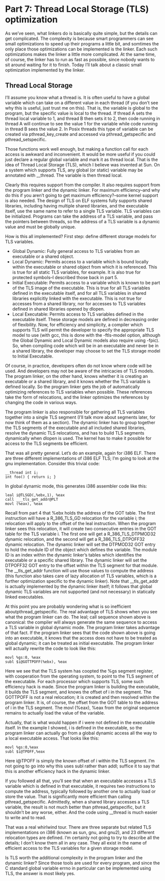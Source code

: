 # Part 7: Thread Local Storage (TLS) optimization

As we’ve seen, what linkers do is basically quite simple, but the details can get complicated. The complexity is because smart programmers can see small optimizations to speed up their programs a little bit, and somtimes the only place those optimizations can be implemented is the linker. Each such optimizations makes the linker a little more complicated. At the same time, of course, the linker has to run as fast as possible, since nobody wants to sit around waiting for it to finish. Today I’ll talk about a classic small optimization implemented by the linker.

## Thread Local Storage

I’ll assume you know what a thread is. It is often useful to have a global variable which can take on a different value in each thread (if you don’t see why this is useful, just trust me on this). That is, the variable is global to the program, but the specific value is local to the thread. If thread A sets the thread local variable to 1, and thread B then sets it to 2, then code running in thread A will continue to see the value 1 for the variable while code running in thread B sees the value 2. In Posix threads this type of variable can be created via pthread\_key\_create and accessed via pthread\_getspecific and pthread\_setspecific.

Those functions work well enough, but making a function call for each access is awkward and inconvenient. It would be more useful if you could just declare a regular global variable and mark it as thread local. That is the idea of Thread Local Storage (TLS), which I believe was invented at Sun. On a system which supports TLS, any global (or static) variable may be annotated with \_\_thread. The variable is then thread local.

Clearly this requires support from the compiler. It also requires support from the program linker and the dynamic linker. For maximum efficiency–and why do this if you aren’t going to get maximum efficiency?–some kernel support is also needed. The design of TLS on ELF systems fully supports shared libraries, including having multiple shared libraries, and the executable itself, use the same name to refer to a single TLS variable. TLS variables can be initialized. Programs can take the address of a TLS variable, and pass the pointers between threads, so the address of a TLS variable is a dynamic value and must be globally unique.

How is this all implemented? First step: define different storage models for TLS variables.

* Global Dynamic: Fully general access to TLS variables from an executable or a shared object.
* Local Dynamic: Permits access to a variable which is bound locally within the executable or shared object from which it is referenced. This is true for all static TLS variables, for example. It is also true for protected symbols–I described those back in part 5.
* Initial Executable: Permits access to a variable which is known to be part of the TLS image of the executable. This is true for all TLS variables defined in the executable itself, and for all TLS variables in shared libraries explicitly linked with the executable. This is not true for accesses from a shared library, nor for accesses to TLS variables defined in shared libraries opened by dlopen.
* Local Executable: Permits access to TLS variables defined in the executable itself. These storage models are defined in decreasing order of flexibility. Now, for efficiency and simplicity, a compiler which supports TLS will permit the developer to specify the appropriate TLS model to use (with gcc, this is done with the -ftls-model option, although the Global Dynamic and Local Dynamic models also require using -fpic). So, when compiling code which will be in an executable and never be in a shared library, the developer may choose to set the TLS storage model to Initial Executable.

Of course, in practice, developers often do not know where code will be used. And developers may not be aware of the intricacies of TLS models. The program linker, on the other hand, knows whether it is creating an executable or a shared library, and it knows whether the TLS variable is defined locally. So the program linker gets the job of automatically optimizing references to TLS variables when possible. These references take the form of relocations, and the linker optimizes the references by changing the code in various ways.

The program linker is also responsible for gathering all TLS variables together into a single TLS segment (I’ll talk more about segments later, for now think of them as a section). The dynamic linker has to group together the TLS segments of the executable and all included shared libraries, resolve the dynamic TLS relocations, and has to build TLS segments dynamically when dlopen is used. The kernel has to make it possible for access to the TLS segments be efficient.

That was all pretty general. Let’s do an example, again for i386 ELF. There are three different implementations of i386 ELF TLS; I’m going to look at the gnu implementation. Consider this trivial code:

```
__thread int i;
int foo() { return i; }
```

In global dynamic mode, this generates i386 assembler code like this:

```
leal i@TLSGD(,%ebx,1), %eax
call ___tls_get_addr@PLT
movl (%eax), %eax
```

Recall from part 4 that %ebx holds the address of the GOT table. The first instruction will have a R\_386\_TLS\_GD relocation for the variable i; the relocation will apply to the offset of the leal instruction. When the program linker sees this relocation, it will create two consecutive entries in the GOT table for the TLS variable i. The first one will get a R\_386\_TLS\_DTPMOD32 dynamic relocation, and the second will get a R\_386\_TLS\_DTPOFF32 dynamic relocation. The dynamic linker will set the DTPMOD32 GOT entry to hold the module ID of the object which defines the variable. The module ID is an index within the dynamic linker’s tables which identifies the executable or a specific shared library. The dynamic linker will set the DTPOFF32 GOT entry to the offset within the TLS segment for that module. The \_\_tls\_get\_addr function will use those values to compute the address (this function also takes care of lazy allocation of TLS variables, which is a further optimization specific to the dynamic linker). Note that \_\_tls\_get\_addr is actually implemented by the dynamic linker itself; it follows that global dynamic TLS variables are not supported (and not necessary) in statically linked executables.

At this point you are probably wondering what is so inefficient aboutpthread\_getspecific. The real advantage of TLS shows when you see what the program linker can do. The leal; call sequence shown above is canonical: the compiler will always generate the same sequence to access a TLS variable in global dynamic mode. The program linker takes advantage of that fact. If the program linker sees that the code shown above is going into an executable, it knows that the access does not have to be treated as global dynamic; it can be treated as initial executable. The program linker will actually rewrite the code to look like this:

```
movl %gs:0, %eax
subl $i@GOTTPOFF(%ebx), %eax
```

Here we see that the TLS system has coopted the %gs segment register, with cooperation from the operating system, to point to the TLS segment of the executable. For each processor which supports TLS, some such efficiency hack is made. Since the program linker is building the executable, it builds the TLS segment, and knows the offset of i in the segment. The GOTTPOFF is not a real relocation; it is created and then resolved within the program linker. It is, of course, the offset from the GOT table to the address of i in the TLS segment. The movl (%eax), %eax from the original sequence remains to actually load the value of the variable.

Actually, that is what would happen if i were not defined in the executable itself. In the example I showed, i is defined in the executable, so the program linker can actually go from a global dynamic access all the way to a local executable access. That looks like this:

```
movl %gs:0,%eax
subl $i@TPOFF,%eax
```

Here i@TPOFF is simply the known offset of i within the TLS segment. I’m not going to go into why this uses subl rather than addl; suffice it to say that this is another efficiency hack in the dynamic linker.

If you followed all that, you’ll see that when an executable accesses a TLS variable which is defined in that executable, it requires two instructions to compute the address, typically followed by another one to actually load or store the value. That is significantly more efficient than calling pthread\_getspecific. Admittedly, when a shared library accesses a TLS variable, the result is not much better than pthread\_getspecific, but it shouldn’t be any worse, either. And the code using \_\_thread is much easier to write and to read.

That was a real whirlwind tour. There are three separate but related TLS implementations on i386 (known as sun, gnu, and gnu2), and 23 different relocation types are defined. I’m certainly not going to try to describe all the details; I don’t know them all in any case. They all exist in the name of efficient access to the TLS variables for a given storage model.

Is TLS worth the additional complexity in the program linker and the dynamic linker? Since those tools are used for every program, and since the C standard global variable errno in particular can be implemented using TLS, the answer is most likely yes.
